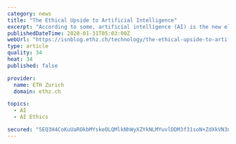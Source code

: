 ```yaml
---
category: news
title: "The Ethical Upside to Artificial Intelligence"
excerpt: "According to some, artificial intelligence (AI) is the new electricity. Like electricity, AI will transform every major industry and open new opportunities that were never possible. However, unlike electricity, the ethics surrounding the development and use of AI remain controversial, which is a significant element constraining AI’s full ..."
publishedDateTime: 2020-01-31T05:03:00Z
webUrl: "https://isnblog.ethz.ch/technology/the-ethical-upside-to-artificial-intelligence"
type: article
quality: 34
heat: 34
published: false

provider:
  name: ETH Zurich
  domain: ethz.ch

topics:
  - AI
  - AI Ethics

secured: "5EQ3H4CoKuUaROkbMYskeOLQMlkNhWyXZYkNLMYuvlDDM3f31soN+ZdXkVN3n8KZqQ0rD2mbBfTDRBzcVc8mXmspLwqkE8mMzwdpNs6Wp/t33+Ijzg2B0zqwseFs1mPmfcXQzm/BCWnbFE50MVwuDz+Ob7V6hrmDt6ovlG9A5MnxAVAGhf7m/6jw0vxfQEJDGl5VsIeVX8CYVpaSJGE6Pyo8VTA6UbNDzrocgzrU8jNKE8ohnczD8iKyMtpzqhOAq2n6mqwwwaur4rWwyRWUt5B3fy8D2hGgynnIYWkeJ9j9HIEvu8KjYU035vTeE8kyaGWjh6+MEwKT1jxFEYVB1yxWDYAmdolaNdVdIWteVmvWsuTdIIJXNshIYV6b4RjNAboJMzaxphb5jGD7Rvu27lLCSFHZbd1KLVVsuHlbRihhH8Ll2BW3OwiMwaE4Z96+yeprJ0rz77Md2xiVV3lRR2ahDC0SvFXdFXptDn5UBZc=;V/tA6DT1czRkgK7+kL5DmQ=="
---
```


